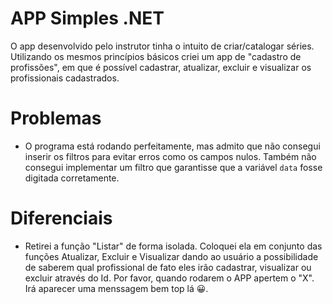 # APP Simples .NET

O app desenvolvido pelo instrutor tinha o intuito de criar/catalogar séries. Utilizando os mesmos princípios básicos criei um app de "cadastro de profissões", em que é possível cadastrar, atualizar, excluir e visualizar os profissionais cadastrados.

# Problemas

* O programa está rodando perfeitamente, mas admito que não consegui inserir os filtros para evitar erros como os campos nulos. Também não consegui implementar um filtro que garantisse que a variável `data` fosse digitada corretamente.

# Diferenciais

* Retirei a função "Listar" de forma isolada. Coloquei ela em conjunto das funções Atualizar, Excluir e Visualizar dando ao usuário a possibilidade de saberem qual profissional de fato eles irão cadastrar, visualizar ou excluir através do Id. Por favor, quando rodarem o APP apertem o "X". Irá aparecer uma menssagem bem top lá 😀.
